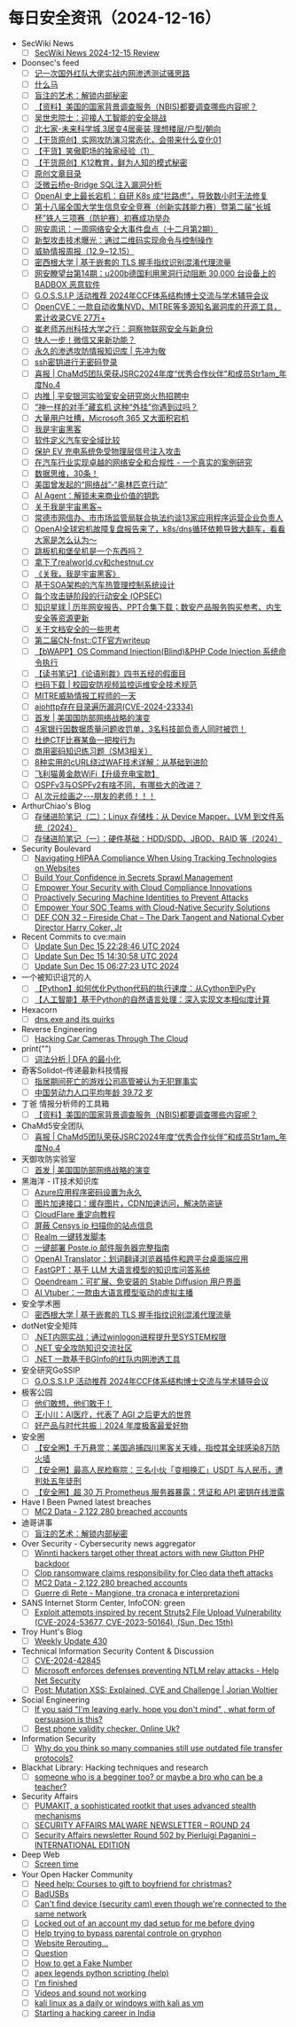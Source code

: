 # 每日安全资讯（2024-12-16）

- SecWiki News
  - [ ] [SecWiki News 2024-12-15 Review](http://www.sec-wiki.com/?2024-12-15)
- Doonsec's feed
  - [ ] [记一次国外红队大佬实战内网渗透测试骚思路](https://mp.weixin.qq.com/s?__biz=MzI1Mjc3NTUwMQ==&mid=2247537724&idx=1&sn=6b7852d8bcf751884dcc1f1a2e3cae3b)
  - [ ] [什么马](https://mp.weixin.qq.com/s?__biz=MzAwMjQ2NTQ4Mg==&mid=2247496152&idx=1&sn=11f78545210b15e75f37b7b5735192fc)
  - [ ] [盲注的艺术：解锁内部秘密](https://mp.weixin.qq.com/s?__biz=MzIzMTIzNTM0MA==&mid=2247496609&idx=1&sn=8829f8aa2b4c0c7723874684d717ef8b)
  - [ ] [【资料】美国的国家背景调查服务（NBIS)都要调查哪些内容呢？](https://mp.weixin.qq.com/s?__biz=MzI2MTE0NTE3Mw==&mid=2651148170&idx=1&sn=3af7c7fb214c799ef37e1a0499a102b5)
  - [ ] [吴世忠院士：迎接人工智能的安全挑战](https://mp.weixin.qq.com/s?__biz=MzU3NjQ5NTIxNg==&mid=2247485258&idx=1&sn=afb6245e7500f20b088c70b7a810d59f)
  - [ ] [北七家-未来科学城,3居变4居豪装,理想楼层/户型/朝向](https://mp.weixin.qq.com/s?__biz=MzU3NjQ5NTIxNg==&mid=2247485258&idx=2&sn=771e28c88a9a9b75f1460b3bdb6126ec)
  - [ ] [【干货原创】实网攻防演习常态化，会带来什么变化01](https://mp.weixin.qq.com/s?__biz=MzU3NjQ5NTIxNg==&mid=2247485258&idx=3&sn=95d95d5f5f66a9695e53576d1b09378e)
  - [ ] [【干货】笑傲职场的独家经验（1）](https://mp.weixin.qq.com/s?__biz=MzU3NjQ5NTIxNg==&mid=2247485258&idx=4&sn=0a55ba6ce7a0ff533d4f5b265d878571)
  - [ ] [【干货原创】K12教育，鲜为人知的模式秘密](https://mp.weixin.qq.com/s?__biz=MzU3NjQ5NTIxNg==&mid=2247485258&idx=5&sn=c404aded9e2e4720c58bf1e66842cfbb)
  - [ ] [原创文章目录](https://mp.weixin.qq.com/s?__biz=MzU3NjQ5NTIxNg==&mid=2247485258&idx=6&sn=51b5fc632be4d1c6b58d7f2e5bed5dd3)
  - [ ] [泛微云桥e-Bridge SQL注入漏洞分析](https://mp.weixin.qq.com/s?__biz=MzkxNzUxMjU5OQ==&mid=2247485065&idx=1&sn=5e280ee6cbdb82feb3f6c18fc3a0d168)
  - [ ] [OpenAI 史上最长宕机：自研 K8s 成“拦路虎”，导致数小时无法修复](https://mp.weixin.qq.com/s?__biz=MzI5NTM4OTQ5Mg==&mid=2247633077&idx=1&sn=029077c7101f78be35d9ec01ec7b2032)
  - [ ] [第十八届全国大学生信息安全竞赛（创新实践能力赛）暨第二届“长城杯”铁人三项赛（防护赛）初赛成功举办](https://mp.weixin.qq.com/s?__biz=MzA5MzE5MDAzOA==&mid=2664232132&idx=1&sn=e60eafd9e9852b446d66887a4d23d365)
  - [ ] [网安周讯：一周网络安全大事件盘点（十二月第2期）](https://mp.weixin.qq.com/s?__biz=MzI5NTM4OTQ5Mg==&mid=2247633077&idx=3&sn=383e7327be02f71e5254674d3db47eac)
  - [ ] [新型攻击技术曝光：通过二维码实现命令与控制操作](https://mp.weixin.qq.com/s?__biz=MzI5NTM4OTQ5Mg==&mid=2247633077&idx=4&sn=ce3fa48b57c73adaf993a16a8b2a549c)
  - [ ] [威胁情报周报（12.9~12.15）](https://mp.weixin.qq.com/s?__biz=Mzg5MTc3ODY4Mw==&mid=2247507558&idx=1&sn=07bebddca30fe15f55cf8815a31fb2fb)
  - [ ] [密西根大学 | 基于嵌套的 TLS 握手指纹识别混淆代理流量](https://mp.weixin.qq.com/s?__biz=MzU5MTM5MTQ2MA==&mid=2247491461&idx=1&sn=71b5e815f8c2dbbb36473d7031fadf06)
  - [ ] [网安瞭望台第14期：u200b德国利用黑洞行动阻断 30,000 台设备上的 BADBOX 恶意软件](https://mp.weixin.qq.com/s?__biz=Mzg2NTkwODU3Ng==&mid=2247514443&idx=1&sn=bc6323d0c39898299e18dccaea253283)
  - [ ] [G.O.S.S.I.P 活动推荐 2024年CCF体系结构博士交流与学术辅导会议](https://mp.weixin.qq.com/s?__biz=Mzg5ODUxMzg0Ng==&mid=2247499425&idx=1&sn=d669bc06ee0f7fdad07775645e518b66)
  - [ ] [OpenCVE：一款自动收集NVD、MITRE等多源知名漏洞库的开源工具，累计收录CVE 27万+](https://mp.weixin.qq.com/s?__biz=MzkyMTYyOTQ5NA==&mid=2247485932&idx=1&sn=ce5622d60a21d9b99e971546249d4360)
  - [ ] [崔老师苏州科技大学之行：洞察物联网安全与新身份](https://mp.weixin.qq.com/s?__biz=Mzg4MDA2NjExMA==&mid=2247490100&idx=1&sn=956fa6bd2d1215d86311a3b407fe596d)
  - [ ] [快人一步！微信又来新功能？](https://mp.weixin.qq.com/s?__biz=MjM5ODYwMjI2MA==&mid=2649787930&idx=1&sn=fb85716cb024bb5ca0bae035cf2cd68c)
  - [ ] [永久的渗透攻防情报知识库 | 先冲为敬](https://mp.weixin.qq.com/s?__biz=MzkwMzMwODg2Mw==&mid=2247509973&idx=1&sn=ffcd523da2280b5cb05cea39ceefa5a7)
  - [ ] [ssh密钥进行无密码登录](https://mp.weixin.qq.com/s?__biz=Mzg2Mzg2NDM0NA==&mid=2247484842&idx=1&sn=f7868748de302bca68b575ce9db493ab)
  - [ ] [喜报 | ChaMd5团队荣获JSRC2024年度“优秀合作伙伴”和成员Str1am_年度No.4](https://mp.weixin.qq.com/s?__biz=MzIzMTc1MjExOQ==&mid=2247511743&idx=1&sn=a20b50a9888432400336e710c36f22f5)
  - [ ] [内推 | 平安银河实验室安全研究岗火热招聘中](https://mp.weixin.qq.com/s?__biz=MzA4NzUwMzc3NQ==&mid=2247496946&idx=1&sn=942ba18f6d6e9747b41c856981fcc564)
  - [ ] [“神一样的对手”藏玄机 这种“外挂”你遇到过吗？](https://mp.weixin.qq.com/s?__biz=MzI0NzE4ODk1Mw==&mid=2652094293&idx=1&sn=8c8802897f314c30c0f75ce8667d4948)
  - [ ] [大量用户吐槽，Microsoft 365 又大面积宕机](https://mp.weixin.qq.com/s?__biz=MzI0NzE4ODk1Mw==&mid=2652094293&idx=2&sn=6b096ff7b2c22f5ba12d7bccbb90c39c)
  - [ ] [我是宇宙黑客](https://mp.weixin.qq.com/s?__biz=MzAwMjQ2NTQ4Mg==&mid=2247496140&idx=1&sn=537c8d7419fed9118829f802be4769da)
  - [ ] [软件定义汽车安全域比较](https://mp.weixin.qq.com/s?__biz=MzU2MDk1Nzg2MQ==&mid=2247617470&idx=1&sn=f1cb94ed89601048bf39b50e708ccda0)
  - [ ] [保护 EV 充电系统免受物理层信号注入攻击](https://mp.weixin.qq.com/s?__biz=MzU2MDk1Nzg2MQ==&mid=2247617470&idx=2&sn=299a7e81f0823c71c6f4a88324d66a1b)
  - [ ] [在汽车行业实现卓越的网络安全和合规性 - 一个真实的案例研究](https://mp.weixin.qq.com/s?__biz=MzU2MDk1Nzg2MQ==&mid=2247617470&idx=3&sn=26ed912c866593788abf29465861e9cd)
  - [ ] [数据思维，30条！](https://mp.weixin.qq.com/s?__biz=MzA3OTg3Mjg3NA==&mid=2456976648&idx=1&sn=27d05e1d66d97f5b37a55994c2b85df7)
  - [ ] [美国曾发起的“网络战”-“奥林匹克行动”](https://mp.weixin.qq.com/s?__biz=MzkxNzU5MjE0OA==&mid=2247485353&idx=1&sn=80cf3ddce6f8594db2bb100d1a3c5eae)
  - [ ] [AI Agent：解锁未来商业价值的钥匙](https://mp.weixin.qq.com/s?__biz=MzkxNTU5NTI1Ng==&mid=2247486421&idx=1&sn=5d78b8d2150d16f1e16a46fbfdacaf7e)
  - [ ] [关于我是宇宙黑客~](https://mp.weixin.qq.com/s?__biz=MzkxNzY5MTg1Ng==&mid=2247484476&idx=1&sn=6b4cd579d18b395762f29128c3166945)
  - [ ] [常德市网信办、市市场监管局联合执法约谈13家应用程序运营企业负责人](https://mp.weixin.qq.com/s?__biz=MzA4MDk4NTIwMg==&mid=2454063723&idx=1&sn=19d2dff27575439cbd9f368b173b8c34)
  - [ ] [OpenAI全球宕机故障复盘报告来了，k8s/dns循环依赖导致大翻车，看看大家是怎么认为～](https://mp.weixin.qq.com/s?__biz=MzU4NDY3MTk2NQ==&mid=2247490967&idx=1&sn=33253399a917c5e07738e8ae304242e3)
  - [ ] [跳板机和堡垒机是一个东西吗？](https://mp.weixin.qq.com/s?__biz=MzIyMzIwNzAxMQ==&mid=2649463553&idx=1&sn=bc4531040a279a2c0a626934444dbc8e)
  - [ ] [拿下了realworld.cv和chestnut.cv](https://mp.weixin.qq.com/s?__biz=MzIwODc2NjgxNA==&mid=2247484051&idx=1&sn=42ca667e9d4ba941701c7921e8b719be)
  - [ ] [《关我，我是宇宙黑客》](https://mp.weixin.qq.com/s?__biz=Mzg4NzgzMjUzOA==&mid=2247485337&idx=1&sn=57dc1c08a0cf5dcc0226983f71660775)
  - [ ] [基于SOA架构的汽车热管理控制系统设计](https://mp.weixin.qq.com/s?__biz=MzIzOTc2OTAxMg==&mid=2247547383&idx=1&sn=16f05b0d7becb85239b21d607e7fc2cf)
  - [ ] [每个攻击链阶段的行动安全 (OPSEC)](https://mp.weixin.qq.com/s?__biz=MzAxODM5ODQzNQ==&mid=2247485769&idx=1&sn=32ca7cd2be3b3d6a9d6c73076c687875)
  - [ ] [知识星球 | 历年网安报告、PPT合集下载；数安产品服务购买参考、内生安全等资源更新](https://mp.weixin.qq.com/s?__biz=MzU5ODgzNTExOQ==&mid=2247633175&idx=1&sn=2028a46a27a0c4bb0e7544c1682e0a1b)
  - [ ] [关于文档安全的一些思考](https://mp.weixin.qq.com/s?__biz=MzkyODYwODkyMA==&mid=2247484774&idx=1&sn=d328ae7fe649f7b0caaae7c2b48f5c4e)
  - [ ] [第二届CN-fnst::CTF官方writeup](https://mp.weixin.qq.com/s?__biz=Mzk0OTUwNTU5Nw==&mid=2247488353&idx=1&sn=8067de08d2a971b51d9a9f23145c3b48)
  - [ ] [【bWAPP】OS Command Injection(Blind)&PHP Code Injection 系统命令执行](https://mp.weixin.qq.com/s?__biz=Mzg5NTU2NjA1Mw==&mid=2247494891&idx=1&sn=7ced433ec09c940da8d57846e884096d)
  - [ ] [【读书笔记】《论语别裁》四书五经的假面目](https://mp.weixin.qq.com/s?__biz=Mzg5NTU2NjA1Mw==&mid=2247494891&idx=2&sn=77e8e9754620c9b9fa36e57fb9996a2d)
  - [ ] [扫码下载 | 校园安防视频监控运维安全技术规范](https://mp.weixin.qq.com/s?__biz=MjM5OTk4MDE2MA==&mid=2655261924&idx=1&sn=83b07d3117d4f7e464bdd30697ddc624)
  - [ ] [MITRE威胁情报工程师的一天](https://mp.weixin.qq.com/s?__biz=MzkyODYwODkyMA==&mid=2247484773&idx=1&sn=7dbd48430078fb504de00836e3a55ca9)
  - [ ] [aiohttp存在目录遍历漏洞(CVE-2024-23334)](https://mp.weixin.qq.com/s?__biz=MzU0NDc0NTY3OQ==&mid=2247488080&idx=1&sn=079ba007618c1361f56bb95581f4630a)
  - [ ] [首发 | 美国国防部网络战略的演变](https://mp.weixin.qq.com/s?__biz=MzU0MzgyMzM2Nw==&mid=2247486174&idx=1&sn=7557d561e51c274a6fa2659698947c87)
  - [ ] [4家银行因数据质量问题收罚单，3名科技部负责人同时被罚！](https://mp.weixin.qq.com/s?__biz=MzIxMDIwODM2MA==&mid=2653931235&idx=1&sn=9596d6a6c45544f5b32dbf056f46abdf)
  - [ ] [杜绝CTF比赛某鱼一把梭行为](https://mp.weixin.qq.com/s?__biz=Mzg4NDg2NTM3NQ==&mid=2247484566&idx=1&sn=e8c13e41e27759eadee8baf24769fb88)
  - [ ] [商用密码知识练习题（SM3相关）](https://mp.weixin.qq.com/s?__biz=MzA3NDMyNDM0NQ==&mid=2247484623&idx=1&sn=cfcafa6a0b59ed9230d9d7ddf15d74bd)
  - [ ] [8种实用的cURL绕过WAF技术详解：从基础到进阶](https://mp.weixin.qq.com/s?__biz=MzI5MjY4MTMyMQ==&mid=2247488828&idx=1&sn=5dca258df54285ff3cc56c94f9bbb45f)
  - [ ] [飞利猫黄金款WiFi【升级充电宝款】](https://mp.weixin.qq.com/s?__biz=MzkwOTM5MTUxNQ==&mid=2247483830&idx=1&sn=3dfdd10af1372c7ac63cb730626e758e)
  - [ ] [OSPFv3与OSPFv2有啥不同，有哪些大的改进？](https://mp.weixin.qq.com/s?__biz=MzUyNTExOTY1Nw==&mid=2247527527&idx=1&sn=483bd0999e0fbed7a460edfed1cf34d2)
  - [ ] [AI 次元绘画之---朋友的老师！！！](https://mp.weixin.qq.com/s?__biz=Mzk0NDQwMDY1Nw==&mid=2247485189&idx=1&sn=919f8f910961d71863d9be1e6cfa792d)
- ArthurChiao's Blog
  - [ ] [存储进阶笔记（二）：Linux 存储栈：从 Device Mapper、LVM 到文件系统（2024）](https://arthurchiao.github.io/blog/storage-advanced-notes-2-zh/)
  - [ ] [存储进阶笔记（一）：硬件基础：HDD/SDD、JBOD、RAID 等（2024）](https://arthurchiao.github.io/blog/storage-advanced-notes-1-zh/)
- Security Boulevard
  - [ ] [Navigating HIPAA Compliance When Using Tracking Technologies on Websites](https://securityboulevard.com/2024/12/navigating-hipaa-compliance-when-using-tracking-technologies-on-websites/)
  - [ ] [Build Your Confidence in Secrets Sprawl Management](https://securityboulevard.com/2024/12/build-your-confidence-in-secrets-sprawl-management/)
  - [ ] [Empower Your Security with Cloud Compliance Innovations](https://securityboulevard.com/2024/12/empower-your-security-with-cloud-compliance-innovations/)
  - [ ] [Proactively Securing Machine Identities to Prevent Attacks](https://securityboulevard.com/2024/12/proactively-securing-machine-identities-to-prevent-attacks/)
  - [ ] [Empower Your SOC Teams with Cloud-Native Security Solutions](https://securityboulevard.com/2024/12/empower-your-soc-teams-with-cloud-native-security-solutions/)
  - [ ] [DEF CON 32 – Fireside Chat – The Dark Tangent and National Cyber Director Harry Coker, Jr](https://securityboulevard.com/2024/12/def-con-32-fireside-chat-the-dark-tangent-and-national-cyber-director-harry-coker-jr/)
- Recent Commits to cve:main
  - [ ] [Update Sun Dec 15 22:28:46 UTC 2024](https://github.com/trickest/cve/commit/e82dff99921175415d967a83a352e6a30da9fbf3)
  - [ ] [Update Sun Dec 15 14:30:58 UTC 2024](https://github.com/trickest/cve/commit/de9f6dc11f7cc2845deab45d9fb9c114746d9ba0)
  - [ ] [Update Sun Dec 15 06:27:23 UTC 2024](https://github.com/trickest/cve/commit/1f587bb06a0bb503f1fe4a7d11d87bf2d309495c)
- 一个被知识诅咒的人
  - [ ] [【Python】如何优化Python代码的执行速度：从Cython到PyPy](https://blog.csdn.net/nokiaguy/article/details/144480583)
  - [ ] [【人工智能】基于Python的自然语言处理：深入实现文本相似度计算](https://blog.csdn.net/nokiaguy/article/details/144480576)
- Hexacorn
  - [ ] [dns.exe and its quirks](https://www.hexacorn.com/blog/2024/12/15/dns-exe-and-its-quirks/)
- Reverse Engineering
  - [ ] [Hacking Car Cameras Through The Cloud](https://www.reddit.com/r/ReverseEngineering/comments/1heqdub/hacking_car_cameras_through_the_cloud/)
- print("")
  - [ ] [词法分析 | DFA 的最小化](https://www.o2oxy.cn/4290.html)
- 奇客Solidot–传递最新科技情报
  - [ ] [指居期间死亡的游戏公司高管被认为无犯罪事实](https://www.solidot.org/story?sid=80054)
  - [ ] [中国劳动力人口平均年龄 39.72 岁](https://www.solidot.org/story?sid=80053)
- 丁爸 情报分析师的工具箱
  - [ ] [【资料】美国的国家背景调查服务（NBIS)都要调查哪些内容呢？](https://mp.weixin.qq.com/s?__biz=MzI2MTE0NTE3Mw==&mid=2651148170&idx=1&sn=3af7c7fb214c799ef37e1a0499a102b5&chksm=f1af38b0c6d8b1a69fc461d722dd572946f35a012350305aeb344eaf3b23d2157b52f998e65e&scene=58&subscene=0#rd)
- ChaMd5安全团队
  - [ ] [喜报 | ChaMd5团队荣获JSRC2024年度“优秀合作伙伴”和成员Str1am_年度No.4](https://mp.weixin.qq.com/s?__biz=MzIzMTc1MjExOQ==&mid=2247511743&idx=1&sn=a20b50a9888432400336e710c36f22f5&chksm=e89d8667dfea0f7102620656ed72989a6807688464b5b7bcdff668b9a29eb0f5cd06630b0bc4&scene=58&subscene=0#rd)
- 天御攻防实验室
  - [ ] [首发 | 美国国防部网络战略的演变](https://mp.weixin.qq.com/s?__biz=MzU0MzgyMzM2Nw==&mid=2247486174&idx=1&sn=7557d561e51c274a6fa2659698947c87&chksm=fb04c9b6cc7340a086eda9279479e53a05ac67581d1ff27cb90d2b195da2851bfb1a68b82072&scene=58&subscene=0#rd)
- 黑海洋 - IT技术知识库
  - [ ] [Azure应用程序密码设置为永久](https://www.upx8.com/4583)
  - [ ] [图片加速接口：缓存图片，CDN加速访问，解决防盗链](https://www.upx8.com/4582)
  - [ ] [CloudFlare 重定向教程](https://www.upx8.com/4580)
  - [ ] [屏蔽 Censys ip 扫描你的站点信息](https://www.upx8.com/4579)
  - [ ] [Realm 一键转发脚本](https://www.upx8.com/4578)
  - [ ] [一键部署 Poste.io 邮件服务器完整指南](https://www.upx8.com/4577)
  - [ ] [OpenAI Translator：划词翻译浏览器插件和跨平台桌面端应用](https://www.upx8.com/4573)
  - [ ] [FastGPT：基于 LLM 大语言模型的知识库问答系统](https://www.upx8.com/4572)
  - [ ] [Opendream：可扩展、免安装的 Stable Diffusion 用户界面](https://www.upx8.com/4571)
  - [ ] [AI Vtuber：一款由大语言模型驱动的虚拟主播](https://www.upx8.com/4570)
- 安全学术圈
  - [ ] [密西根大学 | 基于嵌套的 TLS 握手指纹识别混淆代理流量](https://mp.weixin.qq.com/s?__biz=MzU5MTM5MTQ2MA==&mid=2247491461&idx=1&sn=71b5e815f8c2dbbb36473d7031fadf06&chksm=fe2ee00ec959691842d5000789a0fe68c1b1dfc71b2f69ec23dd8a8c20df8eace345eb8b424a&scene=58&subscene=0#rd)
- dotNet安全矩阵
  - [ ] [.NET内网实战：通过winlogon进程提升至SYSTEM权限](https://mp.weixin.qq.com/s?__biz=MzUyOTc3NTQ5MA==&mid=2247497508&idx=1&sn=51ac4cd4955516cc9a56c07d436863fc&chksm=fa5959c9cd2ed0df9b3fc14dd16a551393e512fa25ceb2624e3db47c986133e8e20498e40402&scene=58&subscene=0#rd)
  - [ ] [.NET 安全攻防知识交流社区](https://mp.weixin.qq.com/s?__biz=MzUyOTc3NTQ5MA==&mid=2247497508&idx=2&sn=24c30854773d3d26fc9da23ace2dec0b&chksm=fa5959c9cd2ed0df26b927cfa2a1d86100673350fd77d9daee142d562a0a2a337c5e313af921&scene=58&subscene=0#rd)
  - [ ] [.NET 一款基于BGInfo的红队内网渗透工具](https://mp.weixin.qq.com/s?__biz=MzUyOTc3NTQ5MA==&mid=2247497508&idx=3&sn=99913c439da9bf18b98156abd166efdc&chksm=fa5959c9cd2ed0df48d317c3afcfd3617f9f6ef1d699f127ec6e2f547234fd9c8804cecda9e0&scene=58&subscene=0#rd)
- 安全研究GoSSIP
  - [ ] [G.O.S.S.I.P 活动推荐 2024年CCF体系结构博士交流与学术辅导会议](https://mp.weixin.qq.com/s?__biz=Mzg5ODUxMzg0Ng==&mid=2247499425&idx=1&sn=d669bc06ee0f7fdad07775645e518b66&chksm=c063d078f714596eb02cdda782ca534106c19255c91bbe48a2e72dae1abd8357872f912578b7&scene=58&subscene=0#rd)
- 极客公园
  - [ ] [他们敢想，他们敢干！](https://mp.weixin.qq.com/s?__biz=MTMwNDMwODQ0MQ==&mid=2653069644&idx=1&sn=19f3de5754f6bf54e2db266c9e2622e8&chksm=7e57dcfa492055ec0a5c23e27d7a3ee62fb9990e3924656bc6e568e429ee4b0d918e9d802cc6&scene=58&subscene=0#rd)
  - [ ] [王小川：AI医疗，代表了 AGI 之后更大的世界](https://mp.weixin.qq.com/s?__biz=MTMwNDMwODQ0MQ==&mid=2653069613&idx=1&sn=10e61dc6580cc83f032def83ef3be550&chksm=7e57dc9b4920558d9f5ed76743b971cf1762944f359ba8fafef7e71d745f1d8db7f587898905&scene=58&subscene=0#rd)
  - [ ] [好产品与时代共振｜2024 年度极客最爱好物](https://mp.weixin.qq.com/s?__biz=MTMwNDMwODQ0MQ==&mid=2653069613&idx=2&sn=977de7ee55bbb39d6c4ea75cb27d01dc&chksm=7e57dc9b4920558dc907a669f103ff21aa89ace1337a24c4e07ce4c0abd8da7dda8205c569bb&scene=58&subscene=0#rd)
- 安全圈
  - [ ] [【安全圈】千万悬赏：美国追捕四川黑客关天峰，指控其全球感染8万防火墙](https://mp.weixin.qq.com/s?__biz=MzIzMzE4NDU1OQ==&mid=2652066618&idx=1&sn=a53c860727d887307f935b429a2162da&chksm=f36e7f7ac419f66c205a816292349765947903575f5b0ceaddbc1a4a2fdd3549060fdfa9a55c&scene=58&subscene=0#rd)
  - [ ] [【安全圈】最高人民检察院：三名小伙「变相换汇」USDT 与人民币，遭判处五年徒刑](https://mp.weixin.qq.com/s?__biz=MzIzMzE4NDU1OQ==&mid=2652066618&idx=2&sn=7387c9bfc5ce3c826968c7e7dc0ec037&chksm=f36e7f7ac419f66cdf68c982c354c8a47560f35985fc9772295495a72f686d61c9013f09ac08&scene=58&subscene=0#rd)
  - [ ] [【安全圈】超 30 万 Prometheus 服务器暴露：凭证和 API 密钥在线泄露](https://mp.weixin.qq.com/s?__biz=MzIzMzE4NDU1OQ==&mid=2652066618&idx=3&sn=e357cb32259162fcaa4e589951d9e4ea&chksm=f36e7f7ac419f66c8c355db59f14018402fb0a3cec7403d17da621251c17d96fb69baabea25f&scene=58&subscene=0#rd)
- Have I Been Pwned latest breaches
  - [ ] [MC2 Data - 2,122,280 breached accounts](https://haveibeenpwned.com/PwnedWebsites#MC2Data)
- 迪哥讲事
  - [ ] [盲注的艺术：解锁内部秘密](https://mp.weixin.qq.com/s?__biz=MzIzMTIzNTM0MA==&mid=2247496609&idx=1&sn=8829f8aa2b4c0c7723874684d717ef8b&chksm=e8a5f9c2dfd270d4ef4dc73343c80c1f6c8fdce9325e9dbe629f587e1398dea3b4b8859cf63f&scene=58&subscene=0#rd)
- Over Security - Cybersecurity news aggregator
  - [ ] [Winnti hackers target other threat actors with new Glutton PHP backdoor](https://www.bleepingcomputer.com/news/security/winnti-hackers-target-other-threat-actors-with-new-glutton-php-backdoor/)
  - [ ] [Clop ransomware claims responsibility for Cleo data theft attacks](https://www.bleepingcomputer.com/news/security/clop-ransomware-claims-responsibility-for-cleo-data-theft-attacks/)
  - [ ] [MC2 Data - 2,122,280 breached accounts](https://haveibeenpwned.com/PwnedWebsites#MC2Data)
  - [ ] [Guerre di Rete - Mangione, tra cronaca e interpretazioni](https://guerredirete.substack.com/p/guerre-di-rete-mangione-tra-cronaca)
- SANS Internet Storm Center, InfoCON: green
  - [ ] [Exploit attempts inspired by recent Struts2 File Upload Vulnerability (CVE-2024-53677, CVE-2023-50164), (Sun, Dec 15th)](https://isc.sans.edu/diary/rss/31520)
- Troy Hunt's Blog
  - [ ] [Weekly Update 430](https://www.troyhunt.com/weekly-update-430/)
- Technical Information Security Content & Discussion
  - [ ] [CVE-2024-42845](https://www.reddit.com/r/netsec/comments/1hf33yz/cve202442845/)
  - [ ] [Microsoft enforces defenses preventing NTLM relay attacks - Help Net Security](https://www.reddit.com/r/netsec/comments/1heqfdd/microsoft_enforces_defenses_preventing_ntlm_relay/)
  - [ ] [Post: Mutation XSS: Explained, CVE and Challenge | Jorian Woltjer](https://www.reddit.com/r/netsec/comments/1heu5th/post_mutation_xss_explained_cve_and_challenge/)
- Social Engineering
  - [ ] [If you said "I'm leaving early. hope you don't mind" , what form of persuasion is this?](https://www.reddit.com/r/SocialEngineering/comments/1her6i0/if_you_said_im_leaving_early_hope_you_dont_mind/)
  - [ ] [Best phone validity checker. Online Uk?](https://www.reddit.com/r/SocialEngineering/comments/1hehnyf/best_phone_validity_checker_online_uk/)
- Information Security
  - [ ] [Why do you think so many companies still use outdated file transfer protocols?](https://www.reddit.com/r/Information_Security/comments/1hehemt/why_do_you_think_so_many_companies_still_use/)
- Blackhat Library: Hacking techniques and research
  - [ ] [someone who is a begginer too? or maybe a bro who can be a teacher?](https://www.reddit.com/r/blackhat/comments/1hem9ws/someone_who_is_a_begginer_too_or_maybe_a_bro_who/)
- Security Affairs
  - [ ] [PUMAKIT, a sophisticated rootkit that uses advanced stealth mechanisms](https://securityaffairs.com/172016/malware/pumakit-sophisticated-rootkit.html)
  - [ ] [SECURITY AFFAIRS MALWARE NEWSLETTER – ROUND 24](https://securityaffairs.com/172002/malware/security-affairs-malware-newsletter-round-24.html)
  - [ ] [Security Affairs newsletter Round 502 by Pierluigi Paganini – INTERNATIONAL EDITION](https://securityaffairs.com/171995/uncategorized/security-affairs-newsletter-round-502-by-pierluigi-paganini-international-edition.html)
- Deep Web
  - [ ] [Screen time](https://www.reddit.com/r/deepweb/comments/1heivr9/screen_time/)
- Your Open Hacker Community
  - [ ] [Need help: Courses to gift to boyfriend for christmas?](https://www.reddit.com/r/HowToHack/comments/1hevopn/need_help_courses_to_gift_to_boyfriend_for/)
  - [ ] [BadUSBs](https://www.reddit.com/r/HowToHack/comments/1heyxxk/badusbs/)
  - [ ] [Can't find device (security cam) even though we're connected to the same network](https://www.reddit.com/r/HowToHack/comments/1hetg3o/cant_find_device_security_cam_even_though_were/)
  - [ ] [Locked out of an account my dad setup for me before dying](https://www.reddit.com/r/HowToHack/comments/1hev2fk/locked_out_of_an_account_my_dad_setup_for_me/)
  - [ ] [Help trying to bypass parental controle on gryphon](https://www.reddit.com/r/HowToHack/comments/1hf2uhv/help_trying_to_bypass_parental_controle_on_gryphon/)
  - [ ] [Website Rerouting...](https://www.reddit.com/r/HowToHack/comments/1hem900/website_rerouting/)
  - [ ] [Question](https://www.reddit.com/r/HowToHack/comments/1hemven/question/)
  - [ ] [How to get a Fake Number](https://www.reddit.com/r/HowToHack/comments/1heopz7/how_to_get_a_fake_number/)
  - [ ] [apex legends python scripting (help)](https://www.reddit.com/r/HowToHack/comments/1heqbgp/apex_legends_python_scripting_help/)
  - [ ] [I'm finished](https://www.reddit.com/r/HowToHack/comments/1heuw7l/im_finished/)
  - [ ] [Videos and sound not working](https://www.reddit.com/r/HowToHack/comments/1hemz0m/videos_and_sound_not_working/)
  - [ ] [kali linux as a daily or windows with kali as vm](https://www.reddit.com/r/HowToHack/comments/1henvch/kali_linux_as_a_daily_or_windows_with_kali_as_vm/)
  - [ ] [Starting a hacking career in India](https://www.reddit.com/r/HowToHack/comments/1henjna/starting_a_hacking_career_in_india/)
